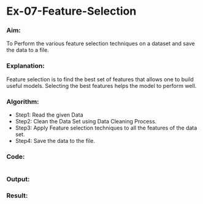# Ex-07-Feature-Selection
### Aim:
To Perform the various feature selection techniques on a dataset and save the data to a file. 
### Explanation:
Feature selection is to find the best set of features that allows one to build useful models.
Selecting the best features helps the model to perform well. 

### Algorithm:
- Step1: Read the given Data
- Step2: Clean the Data Set using Data Cleaning Process.
- Step3: Apply Feature selection techniques to all the features of the data set.
- Step4: Save the data to the file. 
### Code:
```Python

```

### Output:

### Result:
